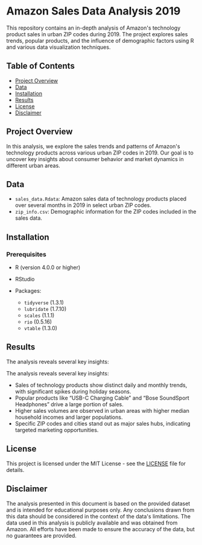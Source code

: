 # Amazon Sales Data Analysis 2019

This repository contains an in-depth analysis of Amazon's technology product sales in urban ZIP codes during 2019. The project explores sales trends, popular products, and the influence of demographic factors using R and various data visualization techniques.

## Table of Contents

- [Project Overview](#project-overview)
- [Data](#data)
- [Installation](#installation)
- [Results](#results)
- [License](#license)
- [Disclaimer](#disclaimer)

## Project Overview

In this analysis, we explore the sales trends and patterns of Amazon's technology products across various urban ZIP codes in 2019. Our goal is to uncover key insights about consumer behavior and market dynamics in different urban areas.

## Data

- `sales_data.Rdata`: Amazon sales data of technology products placed over several months in 2019 in select urban ZIP codes.
- `zip_info.csv`: Demographic information for the ZIP codes included in the sales data.

## Installation

### Prerequisites

- R (version 4.0.0 or higher)
- RStudio
- Packages:

  - `tidyverse` (1.3.1)
  - `lubridate` (1.7.10)
  - `scales` (1.1.1)
  - `rio` (0.5.16)
  - `vtable` (1.3.0)

## Results
The analysis reveals several key insights:

The analysis reveals several key insights:

  - Sales of technology products show distinct daily and monthly trends, with significant spikes during holiday seasons.
  - Popular products like “USB-C Charging Cable” and “Bose SoundSport Headphones” drive a large portion of sales.
  - Higher sales volumes are observed in urban areas with higher median household incomes and larger populations.
  - Specific ZIP codes and cities stand out as major sales hubs, indicating targeted marketing opportunities.

## License
This project is licensed under the MIT License - see the [LICENSE](LICENSE) file for details.

## Disclaimer
The analysis presented in this document is based on the provided dataset and is intended for educational purposes only. Any conclusions drawn from this data should be considered in the context of the data's limitations. The data used in this analysis is publicly available and was obtained from Amazon. All efforts have been made to ensure the accuracy of the data, but no guarantees are provided.
